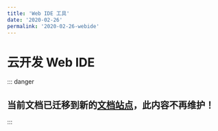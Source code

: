 ```yaml
---
title: 'Web IDE 工具'
date: '2020-02-26'
permalink: '2020-02-26-webide'
---
```


# 云开发 Web IDE

::: danger
## 当前文档已迁移到新的[文档站点](https://docs.cloudbase.net/cli/intro.html)，此内容不再维护！
:::